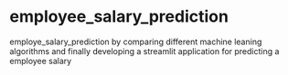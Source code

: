 # employee_salary_prediction
employe_salary_prediction by comparing different machine leaning algorithms and finally developing a streamlit application for predicting a employee salary
